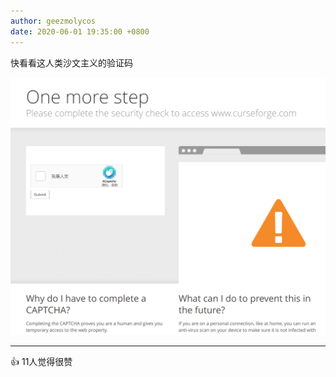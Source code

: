 ```yaml
---
author: geezmolycos
date: 2020-06-01 19:35:00 +0800
---
```


快看看这人类沙文主义的验证码

![](/assets/images/qq-zone/2020-06-14-captcha.png)

---
👍 11人觉得很赞
